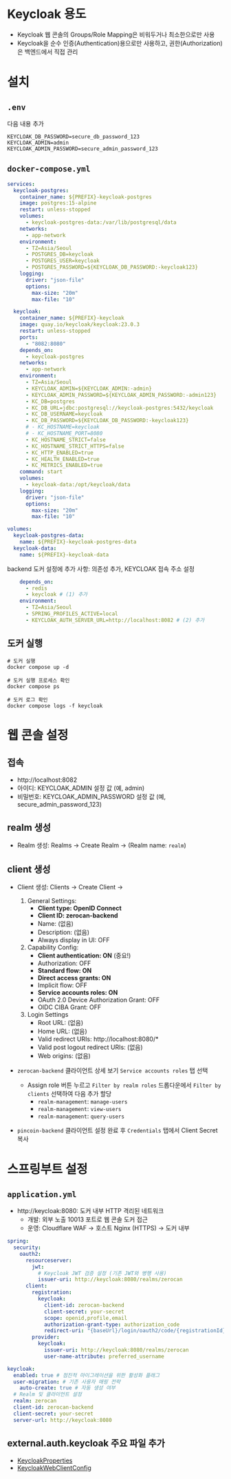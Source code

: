 # Keycloak 용도

- Keycloak 웹 콘솔의 Groups/Role Mapping은 비워두거나 최소한으로만 사용
- Keycloak을 순수 인증(Authentication)용으로만 사용하고, 권한(Authorization)은 백엔드에서 직접 관리

# 설치

## `.env`

다음 내용 추가

```properties
KEYCLOAK_DB_PASSWORD=secure_db_password_123
KEYCLOAK_ADMIN=admin
KEYCLOAK_ADMIN_PASSWORD=secure_admin_password_123
```

## `docker-compose.yml`

```yaml
services:
  keycloak-postgres:
    container_name: ${PREFIX}-keycloak-postgres
    image: postgres:15-alpine
    restart: unless-stopped
    volumes:
      - keycloak-postgres-data:/var/lib/postgresql/data
    networks:
      - app-network
    environment:
      - TZ=Asia/Seoul
      - POSTGRES_DB=keycloak
      - POSTGRES_USER=keycloak
      - POSTGRES_PASSWORD=${KEYCLOAK_DB_PASSWORD:-keycloak123}
    logging:
      driver: "json-file"
      options:
        max-size: "20m"
        max-file: "10"

  keycloak:
    container_name: ${PREFIX}-keycloak
    image: quay.io/keycloak/keycloak:23.0.3
    restart: unless-stopped
    ports:
      - "8082:8080"
    depends_on:
      - keycloak-postgres
    networks:
      - app-network
    environment:
      - TZ=Asia/Seoul
      - KEYCLOAK_ADMIN=${KEYCLOAK_ADMIN:-admin}
      - KEYCLOAK_ADMIN_PASSWORD=${KEYCLOAK_ADMIN_PASSWORD:-admin123}
      - KC_DB=postgres
      - KC_DB_URL=jdbc:postgresql://keycloak-postgres:5432/keycloak
      - KC_DB_USERNAME=keycloak
      - KC_DB_PASSWORD=${KEYCLOAK_DB_PASSWORD:-keycloak123}
      # - KC_HOSTNAME=keycloak
      # - KC_HOSTNAME_PORT=8080
      - KC_HOSTNAME_STRICT=false
      - KC_HOSTNAME_STRICT_HTTPS=false
      - KC_HTTP_ENABLED=true
      - KC_HEALTH_ENABLED=true
      - KC_METRICS_ENABLED=true
    command: start
    volumes:
      - keycloak-data:/opt/keycloak/data
    logging:
      driver: "json-file"
      options:
        max-size: "20m"
        max-file: "10"

volumes:
  keycloak-postgres-data:
    name: ${PREFIX}-keycloak-postgres-data
  keycloak-data:
    name: ${PREFIX}-keycloak-data
```

backend 도커 설정에 추가 사항: 의존성 추가, KEYCLOAK 접속 주소 설정

```yaml
    depends_on:
      - redis
      - keycloak # (1) 추가
    environment:
      - TZ=Asia/Seoul
      - SPRING_PROFILES_ACTIVE=local
      - KEYCLOAK_AUTH_SERVER_URL=http://localhost:8082 # (2) 추가
```

## 도커 실행

```shell
# 도커 실행
docker compose up -d

# 도커 실행 프로세스 확인
docker compose ps

# 도커 로그 확인
docker compose logs -f keycloak
```

# 웹 콘솔 설정

## 접속

- http://localhost:8082
- 아이디: KEYCLOAK_ADMIN 설정 값 (예, admin)
- 비밀번호: KEYCLOAK_ADMIN_PASSWORD 설정 값 (예, secure_admin_password_123)

## realm 생성

- Realm 생성: Realms → Create Realm → (Realm name: `realm`)

## client 생성

- Client 생성: Clients → Create Client →
    1. General Settings:
        - **Client type: OpenID Connect**
        - **Client ID: zerocan-backend**
        - Name: (없음)
        - Description: (없음)
        - Always display in UI: OFF
    2. Capability Config:
        - **Client authentication: ON**  (중요!)
        - Authorization: OFF
        - **Standard flow: ON**
        - **Direct access grants: ON**
        - Implicit flow: OFF
        - **Service accounts roles: ON**
        - OAuth 2.0 Device Authorization Grant: OFF
        - OIDC CIBA Grant: OFF
    3. Login Settings
        - Root URL: (없음)
        - Home URL: (없음)
        - Valid redirect URIs: http://localhost:8080/*
        - Valid post logout redirect URIs: (없음)
        - Web origins: (없음)

- `zerocan-backend` 클라이언트 상세 보기 `Service accounts roles` 탭 선택
    - Assign role 버튼 누르고 `Filter by realm roles` 드롭다운에서 `Filter by clients` 선택하여 다음 추가 할당
        - `realm-management`: `manage-users`
        - `realm-management`: `view-users`
        - `realm-management`: `query-users`

- `pincoin-backend` 클라이언트 설정 완료 후 `Credentials` 탭에서 Client Secret 복사

# 스프링부트 설정

## `application.yml`

- http://keycloak:8080: 도커 내부 HTTP 격리된 네트워크
    - 개발: 외부 노출 10013 포트로 웹 콘솔 도커 접근
    - 운영: Cloudflare WAF → 호스트 Nginx (HTTPS) → 도커 내부

```yaml
spring:
  security:
    oauth2:
      resourceserver:
        jwt:
          # Keycloak JWT 검증 설정 (기존 JWT와 병행 사용)
          issuer-uri: http://keycloak:8080/realms/zerocan
      client:
        registration:
          keycloak:
            client-id: zerocan-backend
            client-secret: your-secret
            scope: openid,profile,email
            authorization-grant-type: authorization_code
            redirect-uri: "{baseUrl}/login/oauth2/code/{registrationId}"
        provider:
          keycloak:
            issuer-uri: http://keycloak:8080/realms/zerocan
            user-name-attribute: preferred_username

keycloak:
  enabled: true # 점진적 마이그레이션을 위한 활성화 플래그
  user-migration: # 기존 사용자 매핑 전략
    auto-create: true # 자동 생성 여부
  # Realm 및 클라이언트 설정
  realm: zerocan
  client-id: zerocan-backend
  client-secret: your-secret
  server-url: http://keycloak:8080
```

## external.auth.keycloak 주요 파일 추가

- [KeycloakProperties](/src/main/kotlin/kr/pincoin/api/external/properties/KeycloakProperties.kt)
- [KeycloakWebClientConfig](/src/main/kotlin/kr/pincoin/api/global/config/KeycloakWebClientConfig.kt)
